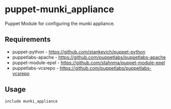 puppet-munki_appliance
============

Puppet Module for configuring the munki appliance.

Requirements
------------
* puppet-python      - https://github.com/stankevich/puppet-python
* puppetlabs-apache  - https://github.com/puppetlabs/puppetlabs-apache
* puppet-module-epel - https://github.com/stahnma/puppet-module-epel
* puppetlabs-vcsrepo - https://github.com/puppetlabs/puppetlabs-vcsrepo

Usage
-----
```
include munki_appliance
```